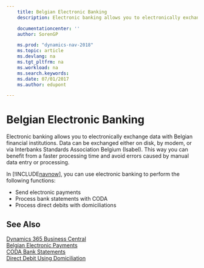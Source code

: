 ```yaml
---
    title: Belgian Electronic Banking
    description: Electronic banking allows you to electronically exchange data with Belgian financial institutions. Data can be exchanged either on disk, by modem, or via Interbanks Standards Association Belgium (Isabel). This way you can benefit from a faster processing time and avoid errors caused by manual data entry or processing.

    documentationcenter: ''
    author: SorenGP

    ms.prod: "dynamics-nav-2018"
    ms.topic: article
    ms.devlang: na
    ms.tgt_pltfrm: na
    ms.workload: na
    ms.search.keywords:
    ms.date: 07/01/2017
    ms.author: edupont

---
```

# Belgian Electronic Banking
Electronic banking allows you to electronically exchange data with Belgian financial institutions. Data can be exchanged either on disk, by modem, or via Interbanks Standards Association Belgium (Isabel). This way you can benefit from a faster processing time and avoid errors caused by manual data entry or processing.  

In [!INCLUDE[navnow](../../includes/navnow_md.md)], you can use electronic banking to perform the following functions:  

- Send electronic payments  
- Process bank statements with CODA  
- Process direct debits with domiciliations  

## See Also
[Dynamics 365 Business Central](https://docs.microsoft.com/dynamics365/business-central/)  
[Belgian Electronic Payments](belgian-electronic-payments.md)   
 [CODA Bank Statements](coda-bank-statements.md)   
 [Direct Debit Using Domiciliation](direct-debit-using-domiciliation.md)
